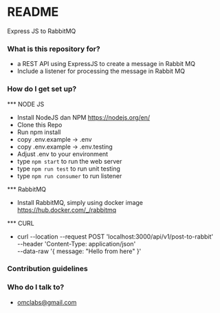 # README #

Express JS to RabbitMQ 

### What is this repository for? ###

* a REST API using ExpressJS to create a message in Rabbit MQ
* Include a listener for processing the message in Rabbit MQ

### How do I get set up? ###

*** NODE JS
* Install NodeJS dan NPM https://nodejs.org/en/
* Clone this Repo
* Run npm install
* copy .env.example -> .env
* copy .env.example -> .env.testing
* Adjust .env to your environment
* type `npm start` to run the web server
* type `npm run test` to run unit testing
* type `npm run consumer` to run listener

*** RabbitMQ
* Install RabbitMQ, simply using docker image https://hub.docker.com/_/rabbitmq

*** CURL
* curl --location --request POST 'localhost:3000/api/v1/post-to-rabbit' \
--header 'Content-Type: application/json' \
--data-raw '{
	  message: "Hello from here"
}'

### Contribution guidelines ###

### Who do I talk to? ###

* omclabs@gmail.com

